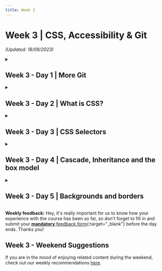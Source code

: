 ```yaml
---
title: Week 3
---
```


# Week 3 | CSS, Accessibility & Git

_(Updated: 18/09/2023)_

<!-- Week 3 - Day 1 | More Git -->
<details markdown="1">
  <summary><h2>Week 3 - Day 1 | More Git</h2></summary>

### Schedule

  - [Study](#study-plan)
  - [Exercises](#exercises)
  - [Extra Resources](#extra-resources)

### Study Plan

  About a week ago, you learned about the infamous version control system (VCS) called Git. One of the most important tools in your arsenal! Today, we are gonna remember what we've learned the past week and later on we're going to focus on a much more realistic and everyday scenario that you're gonna encounter as a web developer.

  First things first though. What have learned a week a ago??

  - What is Git
  - How to initialize a git repository on our local machine
  - How to commit new changes
  - How to create new branches
  - How to push our version to GitHub

  These are some of the basic concepts covered so far. If you feel like you are uncertain about some of the things above, don't worry! It takes time to learn and master git! You can always revisit old lectures and your personal notes! Confident or not, below is a video where in about ten minutes gives a solid explanation on branches and a basic local workflow of creating/deleting branches.  
  
  - [Watch: **Git & GitHub Tutorial for Beginners #8 - Branches**](https://www.youtube.com/watch?v=QV0kVNvkMxc){:target="_blank"}
    - Duration: 10min
    - Level: Beginner
    - Captions: Yes
  
  ---

  **Practice time!**

  Now that we freshened up our memory, let's take a few minutes and try to create a step-by-step list of the commands executed on our local repo, when we want to work on a new feature on a project. You're going to create a new Markdown file, named `new-feature-list.md`, containing your list! The structure of your file should be as below:

  ```markdown
  # Step-by-step list for a new feature

  - command1
  - action1
  - command2
  - action2
  ```

  > Note: It's a good practice to check the **status** of our repository after any alteration!!

  After you're finished with your list, do not forget to push it your `user` folder in your forked WDX repository!
  
  ---

  After you've finished the task above, make sure to **take a short break**, and get ready to dig deeper with the following content!

  - [Read: **Pull Requests and Merges**](resources/more_git/pull_requests_and_merges/index.md)

  In order to make it more clear to you, below you can watch a great video that represents a real-like scenario!

  - [Watch: **GITHUB PULL REQUEST, Branching, Merging & Team Workflow**](https://www.youtube.com/watch?v=oFYyTZwMyAg){:target="_blank"}
    - Duration: 11min
    - Level: Beginner
    - Captions: Yes

### Summary

  At the end of the day, you're gonna have a pretty good understanding of the Git VCS. However, with this tool you're gonna get better and better the more you use it and the more you make mistakes! Don't be afraid to fail! Even great mid and senior developers worldwide have serious issues with it. Git is a powerful tool, developed by a genius, who did not plan on sharing this knowledge with us newbies. 

### Exercises

  Make sure to complete all the tasks found in the **daily Progress Sheet** and update the sheet accordingly. Once you've updated the sheet, don't forget to `commit` and `push`. The progress draft sheets are found in the `/user/weekXX/progress` folder, for example `user/week01/progress/progress.draft.w01.d01.csv`. You should **NEVER** update the `draft` sheets directly, but rather work on a copy of them according to the instructions [found here](/curriculum/week01/resources/PROGRESS-WORKFLOW.md).

### [Extra Resources]

  **Understanding Git == becoming a better developer**

  Keeping that in mind, below you can find some very good articles on git branches and how actually git works under the hood.

  - [Read: **A look under the hood: how branches work in Git**](https://stackoverflow.blog/2021/04/05/a-look-under-the-hood-how-branches-work-in-git/){:target="_blank"}

  - [Read: **Git Branching - Branches in a Nutshell**](https://git-scm.com/book/en/v2/Git-Branching-Branches-in-a-Nutshell){:target="_blank"}

  > **Disclaimer**: These two articles are advanced for someone like you right now. You can always keep them for later and give them a read whenever you feel confident enough with Git, but we do highly recommend to give them a try nonetheless!

### Sources and Attributions
</details>
    
<!-- Week 3 - Day 2 | What is CSS? -->
<details markdown="1">
  <summary><h2>Week 3 - Day 2 | What is CSS?</h2></summary>

### Schedule

  - [Study](#study-plan-1)
  - [Exercises](#exercises-1)
  - [Extra Resources](#extra-resources-1)

### Study Plan

  - [Read: **What is CSS?**](resources/css_first_steps/what_is_css/index.md)
    - Level: Beginner

  - [Read: **Getting started with CSS**](resources/css_first_steps/getting_started/index.md)
    - Level: Beginner

  - [Read: **How CSS is structured**](resources/css_first_steps/how_css_is_structured/index.md)
    - Level: Beginner

  - [Read: **How CSS works**](resources/css_first_steps/how_css_works/index.md)
    - Level: Beginner

### Summary

  Now that you've finished studying today's content, you've gained familiarity with the language and its syntax. Move on to the exercise to get some basic experience using it.

### Exercises

  - [MDN's Assessment: **Styling a biography page**](exercises/styling_a_biography_page/index.md)

  Make sure to complete all the tasks found in the **daily Progress Sheet** and update the sheet accordingly. Once you've updated the sheet, don't forget to `commit` and `push`. The progress draft sheets are found in the `/user/weekXX/progress` folder, for example `user/week01/progress/progress.draft.w01.d01.csv`. You should **NEVER** update the `draft` sheets directly, but rather work on a copy of them according to the instructions [found here](/curriculum/week01/resources/PROGRESS-WORKFLOW.md).

### [Extra Resources]
### Sources and Attributions

  **Content is based on the following sources:**

  - **MDN:**
    - [Learn to style HTML with CSS](https://developer.mozilla.org/en-US/docs/Learn/CSS){:target="_blank"} [(Permalink)](https://github.com/mdn/content/blob/a77137e6239ef445ac67b2ffb7067d6332907910/files/en-us/learn/css/index.md){:target="_blank"}
    - [Styling a biography page](https://developer.mozilla.org/en-US/docs/Learn/CSS/First_steps/Styling_a_biography_page){:target="_blank"} [(Permalink)](https://github.com/mdn/content/blob/a77137e6239ef445ac67b2ffb7067d6332907910/files/en-us/learn/css/first_steps/styling_a_biography_page/index.md){:target="_blank"}
</details>

<!-- Week 3 - Day 3 | CSS Selectors -->
<details markdown="1">
  <summary><h2>Week 3 - Day 3 | CSS Selectors</h2></summary>

### Schedule

  - [Study](#study-plan-2)
  - [Exercises](#exercises-2)
  - [Extra Resources](#extra-resources-2)

### Study Plan

  Now that you've gained familiarity with the language and its syntax, and got some basic experience using it, it's time to dive a bit deeper.

  - [Read: **CSS Selectors**](resources/css_building_blocks/css_selectors/index.md)
    - Level: Beginner
  
  - [Read: **Type, class, and ID selectors**](resources/css_building_blocks/css_selectors/type_class_and_id_selectors/index.md)
    - Level: Beginner
  
  - [Read: **Attribute Selectors**](resources/css_building_blocks/css_selectors/attribute_selectors/index.md)
    - Level: Beginner
  
  - [Read: **Pseudo-classes and Pseudo-elements**](resources/css_building_blocks/css_selectors/pseudo-classes_and_pseudo-elements/index.md)
    - Level: Beginner
  
  - [Read: **Combinators**](resources/css_building_blocks/css_selectors/combinators/index.md)
    - Level: Beginner

### Summary

  Now that you've finished studying today's content, you've learned a wide variety of CSS selectors available, allowing for fine-grained precision when selecting elements to style. It's time to put this information to the test with the following exercises!

### Exercises

  - [Play: **CSS Diner**](https://flukeout.github.io/){:target="_blank"}
    - An awesome exercise as a game, consisting of 32 levels to help you understand how CSS selectors work, in a very fun way!
    - You can either record your progress through the game with <INSERT_TOOL_HERE> or post proof images that you reached the final page and have completed the all levels.

  - [MDN's Assessment: **Test your skills: Selectors**](exercises/selectors_tasks/index.md)

  As for the CSS Diner, if you've  enjoyed the experience and it has helped you learn something, do not forget to star (⭐) the [repo](https://github.com/flukeout/css-diner){:target="_blank"} of this awesome game!

  Make sure to complete all the tasks found in the **daily Progress Sheet** and update the sheet accordingly. Once you've updated the sheet, don't forget to `commit` and `push`. The progress draft sheets are found in the `/user/weekXX/progress` folder, for example `user/week01/progress/progress.draft.w01.d01.csv`. You should **NEVER** update the `draft` sheets directly, but rather work on a copy of them according to the instructions [found here](/curriculum/week01/resources/PROGRESS-WORKFLOW.md).

### [Extra Resources]
### Sources and Attributions

  **Content is based on the following sources:**

  - **MDN:**
    - [CSS Selectors](https://developer.mozilla.org/en-US/docs/Learn/CSS/Building_blocks/Selectors){:target="_blank"}
    - [Type, class, and ID selectors](https://developer.mozilla.org/en-US/docs/Learn/CSS/Building_blocks/Selectors/Type_Class_and_ID_Selectors){:target="_blank"}
    - [Attribute Selectors](https://developer.mozilla.org/en-US/docs/Learn/CSS/Building_blocks/Selectors/Attribute_selectors){:target="_blank"}
    - [Pseudo-classes and pseudo-elements](https://developer.mozilla.org/en-US/docs/Learn/CSS/Building_blocks/Selectors/Pseudo-classes_and_pseudo-elements){:target="_blank"}
    - [Combinators](https://developer.mozilla.org/en-US/docs/Learn/CSS/Building_blocks/Selectors/Combinators){:target="_blank"}
    - [Test your skills: Selectors](https://developer.mozilla.org/en-US/docs/Learn/CSS/Building_blocks/Selectors/Selectors_Tasks){:target="_blank"} [(Permalink)](https://github.com/mdn/content/blob/a77137e6239ef445ac67b2ffb7067d6332907910/files/en-us/learn/css/building_blocks/selectors/selectors_tasks/index.md){:target="_blank"}
  - **CSS Diner:**
    - [CSS Diner Github Repo](https://github.com/flukeout/css-diner){:target="_blank"}
</details>

<!-- Week 3 - Day 4 | Cascade, Inheritance and the box model -->
<details markdown="1">
  <summary><h2>Week 3 - Day 4 | Cascade, Inheritance and the box model</h2></summary>

### Schedule

  - [Study](#study-plan-3)
  - [Exercises](#exercises-3)
  - [Extra Resources](#extra-resources-3)

### Study Plan

  The aim of this lesson is to develop your understanding of some of the most fundamental concepts of CSS — the cascade, specificity, and inheritance — which control how CSS is applied to HTML and how conflicts are resolved.

  - [Read: **Cascade and Inheritance**](resources/css_building_blocks/cascade_and_inheritance/index.md)
    - Level: Beginner

  - [Read: **The box model**](resources/css_building_blocks/the_box_model/index.md)
    - Level: Beginner

### Summary

  Now that you've finished studying today's content, you have a better understanding of the most fundamental concepts of CSS. It's time to put this information to the test with the following exercise!
  
### Exercises

  - [MDN's Assessment: **Test your skills: The Cascade**](exercises/cascade_tasks/index.md)

  - [MDN's Assessment: **Test your skills: The box model**](exercises/box_model_tasks/index.md)

  Make sure to complete all the tasks found in the **daily Progress Sheet** and update the sheet accordingly. Once you've updated the sheet, don't forget to `commit` and `push`. The progress draft sheets are found in the `/user/weekXX/progress` folder, for example `user/week01/progress/progress.draft.w01.d01.csv`. You should **NEVER** update the `draft` sheets directly, but rather work on a copy of them according to the instructions [found here](/curriculum/week01/resources/PROGRESS-WORKFLOW.md).

### [Extra Resources]
### Sources and Attributions

  **Content is based on the following sources:**

  - **MDN**
    - [Cascade, specificity, and inheritance](https://developer.mozilla.org/en-US/docs/Learn/CSS/Building_blocks/Cascade_and_inheritance){:target="_blank"} [(Permalink)](https://github.com/mdn/content/blob/529a4466f00f0f29e11716313a3ceb1f9ce5ce76/files/en-us/learn/css/building_blocks/cascade_and_inheritance/index.md){:target="_blank"}
    - [Test your skills: The Cascade](https://developer.mozilla.org/en-US/docs/Learn/CSS/Building_blocks/Cascade_tasks){:target="_blank"} [(Permalink)](https://github.com/mdn/content/blob/529a4466f00f0f29e11716313a3ceb1f9ce5ce76/files/en-us/learn/css/building_blocks/cascade_tasks/index.md){:target="_blank"}
    - [The box model](https://developer.mozilla.org/en-US/docs/Learn/CSS/Building_blocks/The_box_model){:target="_blank"} [(Permalink)](https://github.com/mdn/content/blob/529a4466f00f0f29e11716313a3ceb1f9ce5ce76/files/en-us/learn/css/building_blocks/the_box_model/index.md){:target="_blank"}
    - [Test your skills: The box model](https://developer.mozilla.org/en-US/docs/Learn/CSS/Building_blocks/Box_Model_Tasks){:target="_blank"} [(Permalink)](https://github.com/mdn/content/blob/529a4466f00f0f29e11716313a3ceb1f9ce5ce76/files/en-us/learn/css/building_blocks/box_model_tasks/index.md){:target="_blank"}
</details>

<!-- Week 3 - Day 5 | Backgrounds and borders -->
<details markdown="1">
  <summary><h2>Week 3 - Day 5 | Backgrounds and borders</h2></summary>

### Schedule

  - [Study](#study-plan-4)
  - [Exercises](#exercises-4)
  - [Extra Resources](#extra-resources-4)

### Study Plan

  - [Read: **Backgrounds and borders**](resources/css_building_blocks/backgrounds_and_borders/index.md)
    - Level: Beginner

  - [Read: **Overflowing Content**](resources/css_building_blocks/overflowing_content/index.md)
    - Level: Beginner

  - [Read: **CSS values and units**](resources/css_building_blocks/values_and_units/index.md)
    - Level: Beginner

  - [Read: **Sizing items in css**](resources/css_building_blocks/sizing_items_in_css/index.md)
    - Level: Beginner

  - [Read: **Images, media, and form elements**](resources/css_building_blocks/images_media_form_elements/index.md)
    - Level: Beginner

### Summary

  We've covered quite a lot here. Don't miss out on proving your knowledge on the exercises below!

### Exercises

  - [MDN's Assessment: **Test your skills: Backgrounds and borders**](exercises/test_your_skills_backgrounds_and_borders/index.md)

  - [MDN's Assessment: **Test your skills: Overflow**](exercises/overflow_tasks/index.md)

  - [MDN's Assessment: **Test your skills: Values and units**](exercises/values_tasks/index.md)

  - [MDN's Assessment: **Test your skills: Sizing**](exercises/sizing_tasks/index.md)

  - [MDN's Assessment: **Test your skills: Images and form elements**](exercises/images_tasks/index.md)

  Make sure to complete all the tasks found in the **daily Progress Sheet** and update the sheet accordingly. Once you've updated the sheet, don't forget to `commit` and `push`. The progress draft sheets are found in the `/user/weekXX/progress` folder, for example `user/week01/progress/progress.draft.w01.d01.csv`. You should **NEVER** update the `draft` sheets directly, but rather work on a copy of them according to the instructions [found here](/curriculum/week01/resources/PROGRESS-WORKFLOW.md).

### [Extra Resources]
### Sources and Attributions

  **Content is based on the following sources:**

  - **MDN**
    - [Backgrounds and borders](https://developer.mozilla.org/en-US/docs/Learn/CSS/Building_blocks/Backgrounds_and_borders){:target="_blank"} [(Permalink)](https://github.com/mdn/content/blob/529a4466f00f0f29e11716313a3ceb1f9ce5ce76/files/en-us/learn/css/building_blocks/backgrounds_and_borders/index.md){:target="_blank"}
    - [Test your skills: Backgrounds and borders](https://developer.mozilla.org/en-US/docs/Learn/CSS/Building_blocks/Test_your_skills_backgrounds_and_borders){:target="_blank"} [(Permalink)](https://github.com/mdn/content/blob/529a4466f00f0f29e11716313a3ceb1f9ce5ce76/files/en-us/learn/css/building_blocks/test_your_skills_backgrounds_and_borders/index.md){:target="_blank"}
    - [Overflowing Content](https://developer.mozilla.org/en-US/docs/Learn/CSS/Building_blocks/Overflowing_content){:target="_blank"} [(Permalink)](https://github.com/mdn/content/blob/b2a5f62d66b4e3d71704017d0fab7ad710e68057/files/en-us/learn/css/building_blocks/overflowing_content/index.md){:target="_blank"}
    - [Test yours skills: Overflow](https://developer.mozilla.org/en-US/docs/Learn/CSS/Building_blocks/Overflow_Tasks){:target="_blank"} [(Permalink)](https://github.com/mdn/content/blob/d45f6c3733728f0eefdb7fd4b9a84c4858b35fd1/files/en-us/learn/css/building_blocks/overflow_tasks/index.md){:target="_blank"}
    - [CSS values and units](https://developer.mozilla.org/en-US/docs/Learn/CSS/Building_blocks/Values_and_units){:target="_blank"} [(Permalink)](https://github.com/mdn/content/blob/6dc60c265c35440871208490fa8924e4696f5610/files/en-us/learn/css/building_blocks/values_and_units/index.md){:target="_blank"}
    - [Test your skills: Values and units](https://developer.mozilla.org/en-US/docs/Learn/CSS/Building_blocks/Values_tasks){:target="_blank"} [(Permalink)](https://github.com/mdn/content/blob/6dc60c265c35440871208490fa8924e4696f5610/files/en-us/learn/css/building_blocks/values_tasks/index.md){:target="_blank"}
    - [Sizing items in CSS](https://developer.mozilla.org/en-US/docs/Learn/CSS/Building_blocks/Sizing_items_in_CSS){:target="_blank"} [(Permalink)](https://github.com/mdn/content/blob/de7d710496266ccf4fce5ade75a67e6605f60ce5/files/en-us/learn/css/building_blocks/sizing_items_in_css/index.md){:target="_blank"}
    - [Test your skills: Sizing](https://developer.mozilla.org/en-US/docs/Learn/CSS/Building_blocks/Sizing_tasks){:target="_blank"} [(Permalink)](https://github.com/mdn/content/blob/de7d710496266ccf4fce5ade75a67e6605f60ce5/files/en-us/learn/css/building_blocks/sizing_tasks/index.md){:target="_blank"}
    - [Images, media, and form elements](https://developer.mozilla.org/en-US/docs/Learn/CSS/Building_blocks/Images_media_form_elements){:target="_blank"} [(Permalink)](https://github.com/mdn/content/blob/bffe6c3486fa8cbaa2291a5e1cd67f704cf483bf/files/en-us/learn/css/building_blocks/images_media_form_elements/index.md){:target="_blank"}
    - [Test your skills: Images and form elements](https://developer.mozilla.org/en-US/docs/Learn/CSS/Building_blocks/Images_tasks){:target="_blank"} [(Permalink)](https://github.com/mdn/content/blob/bffe6c3486fa8cbaa2291a5e1cd67f704cf483bf/files/en-us/learn/css/building_blocks/images_tasks/index.md){:target="_blank"}
</details>

**Weekly feedback:** Hey, it's really important for us to know how your experience with the course has been so far, so don't forget to fill in and submit your [**mandatory** feedback form](https://forms.gle/S6Zg3bbS2uuwsSZF9){:target="_blank"} before the day ends. Thanks you! 

## Week 3 - Weekend Suggestions

If you are in the mood of enjoying related content during the weekend, check out our weekly recommendations [here](WEEKEND.md).